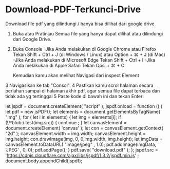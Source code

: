 # Download-PDF-Terkunci-Drive
Download file pdf yang dilindungi / hanya bisa dilihat dari google drive

1. Buka atau Pratinjau Semua file yang hanya dapat dilihat atau dilindungi dari Google Drive.
2. Buka Console
   -Jika Anda melakukan di Google Chrome atau Firefox
     Tekan Shift + Ctrl + J (di Windows / Linux) atau Option + ⌘ + J (di Mac)
   -Jika Anda melakukan di Microsoft Edge
     Tekan Shift + Ctrl + I
   -Jika Anda melakukan di Apple Safari
     Tekan Opsi + ⌘ + C
   
   Kemudian kamu akan melihat Navigasi dari inspect Element

3 Navigasikan ke tab "Consol".
4 Pastikan kamu scrol halaman secara perlahan sampai di halaman akhir pdf, agar semua file dapat terbaca dan tidak ada yg tertinggal
5 Paste kode di bawah ini dan tekan Enter:

let jspdf = document.createElement( "script" );
jspdf.onload = function () {
let pdf = new jsPDF();
let elements = document.getElementsByTagName( "img" );
for ( let i in elements) {
let img = elements[i];
if (!/^blob:/.test(img.src)) {
continue ;
}
let canvasElement = document.createElement( 'canvas' );
let con = canvasElement.getContext( "2d" );
canvasElement.width = img.width;
canvasElement.height = img.height;
con.drawImage(img, 0, 0,img.width, img.height);
let imgData = canvasElement.toDataURL( "image/jpeg" , 1.0);
pdf.addImage(imgData, 'JPEG' , 0, 0);
pdf.addPage();
}
pdf.save( "download.pdf" );
};
jspdf.src = 'https://cdnjs.cloudflare.com/ajax/libs/jspdf/1.3.2/jspdf.min.js' ;
document.body.appendChild(jspdf);
